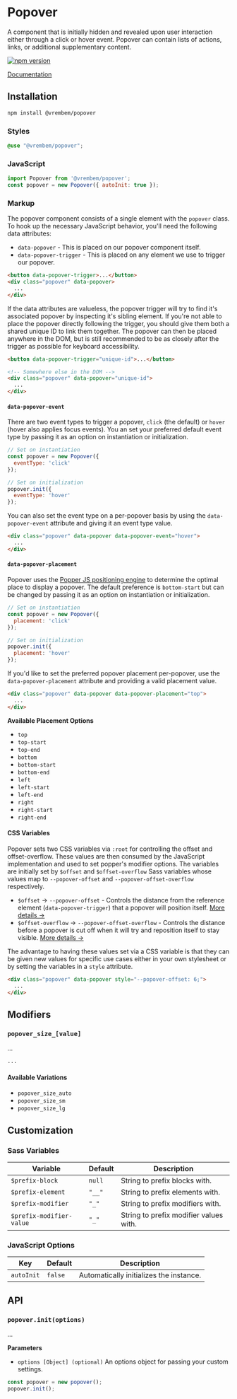 # Popover

A component that is initially hidden and revealed upon user interaction either through a click or hover event. Popover can contain lists of actions, links, or additional supplementary content.

[![npm version](https://img.shields.io/npm/v/%40vrembem%2Fpopover.svg)](https://www.npmjs.com/package/%40vrembem%2Fpopover)

[Documentation](https://vrembem.com/packages/popover)

## Installation

```sh
npm install @vrembem/popover
```

### Styles

```scss
@use "@vrembem/popover";
```

### JavaScript

```js
import Popover from '@vrembem/popover';
const popover = new Popover({ autoInit: true });
```

### Markup

The popover component consists of a single element with the `popover` class. To hook up the necessary JavaScript behavior, you'll need the following data attributes:

- `data-popover` - This is placed on our popover component itself.
- `data-popover-trigger` - This is placed on any element we use to trigger our popover.

```html
<button data-popover-trigger>...</button>
<div class="popover" data-popover>
  ...
</div>
```

If the data attributes are valueless, the popover trigger will try to find it's associated popover by inspecting it's sibling element. If you're not able to place the popover directly following the trigger, you should give them both a shared unique ID to link them together. The popover can then be placed anywhere in the DOM, but is still recommended to be as closely after the trigger as possible for keyboard accessibility.

```html
<button data-popover-trigger="unique-id">...</button>

<!-- Somewhere else in the DOM -->
<div class="popover" data-popover="unique-id">
  ...
</div>
```

#### `data-popover-event`

There are two event types to trigger a popover, `click` (the default) or `hover` (hover also applies focus events). You an set your preferred default event type by passing it as an option on instantiation or initialization.

```js
// Set on instantiation
const popover = new Popover({
  eventType: 'click'
});

// Set on initialization
popover.init({
  eventType: 'hover'
});
```

You can also set the event type on a per-popover basis by using the `data-popover-event` attribute and giving it an event type value.

```html
<div class="popover" data-popover data-popover-event="hover">
  ...
</div>
```

#### `data-popover-placement`

Popover uses the [Popper JS positioning engine](https://popper.js.org/) to determine the optimal place to display a popover. The default preference is `bottom-start` but can be changed by passing it as an option on instantiation or initialization.

```js
// Set on instantiation
const popover = new Popover({
  placement: 'click'
});

// Set on initialization
popover.init({
  placement: 'hover'
});
```

If you'd like to set the preferred popover placement per-popover, use the `data-popover-placement` attribute and providing a valid placement value.

```html
<div class="popover" data-popover data-popover-placement="top">
  ...
</div>
```

**Available Placement Options**

- `top`
- `top-start`
- `top-end`
- `bottom`
- `bottom-start`
- `bottom-end`
- `left`
- `left-start`
- `left-end`
- `right`
- `right-start`
- `right-end`

#### CSS Variables

Popover sets two CSS variables via `:root` for controlling the offset and offset-overflow. These values are then consumed by the JavaScript implementation and used to set popper's modifier options. The variables are initially set by `$offset` and `$offset-overflow` Sass variables whose values map to `--popover-offset` and `--popover-offset-overflow` respectively.

- `$offset` &rarr; `--popover-offset` - Controls the distance from the reference element (`data-popover-trigger`) that a popover will position itself. [More details &rarr;](https://popper.js.org/docs/v2/modifiers/offset/)
- `$offset-overflow` &rarr; `--popover-offset-overflow` - Controls the distance before a popover is cut off when it will try and reposition itself to stay visible. [More details &rarr;](https://popper.js.org/docs/v2/modifiers/prevent-overflow/#padding)

The advantage to having these values set via a CSS variable is that they can be given new values for specific use cases either in your own stylesheet or by setting the variables in a `style` attribute.

```html
<div class="popover" data-popover style="--popover-offset: 6;">
  ...
</div>
```

## Modifiers

### `popover_size_[value]`

...

```html
...
```

#### Available Variations

- `popover_size_auto`
- `popover_size_sm`
- `popover_size_lg`

## Customization

### Sass Variables

| Variable                 | Default | Description                            |
| ------------------------ | ------- | -------------------------------------- |
| `$prefix-block`          | `null`  | String to prefix blocks with.          |
| `$prefix-element`        | `"__"`  | String to prefix elements with.        |
| `$prefix-modifier`       | `"_"`   | String to prefix modifiers with.       |
| `$prefix-modifier-value` | `"_"`   | String to prefix modifier values with. |

### JavaScript Options

| Key        | Default | Description                             |
| ---------- | ------- | --------------------------------------- |
| `autoInit` | `false` | Automatically initializes the instance. |

## API

### `popover.init(options)`

...

**Parameters**

- `options [Object] (optional)` An options object for passing your custom settings.

```js
const popover = new popover();
popover.init();
```

